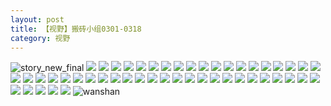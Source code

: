 ```yaml
---
layout: post
title: 【视野】搬砖小组0301-0318
category: 视野
---
```

![story_new_final](http://rab41f8zg.hd-bkt.clouddn.com/img/story_new_final_0322.png)
![](http://rab41f8zg.hd-bkt.clouddn.com/img/xiaozu-0319-1.PNG)
![](http://rab41f8zg.hd-bkt.clouddn.com/img/xiaozu-0319-2.PNG)
![](http://rab41f8zg.hd-bkt.clouddn.com/img/xiaozu-0319-3.PNG)
![](http://rab41f8zg.hd-bkt.clouddn.com/img/xiaozu-0319-4.PNG)
![](http://rab41f8zg.hd-bkt.clouddn.com/img/xiaozu-0319-5.PNG)
![](http://rab41f8zg.hd-bkt.clouddn.com/img/xiaozu-0319-6.PNG)
![](http://rab41f8zg.hd-bkt.clouddn.com/img/xiaozu-0319-7.PNG)
![](http://rab41f8zg.hd-bkt.clouddn.com/img/xiaozu-0319-8.PNG)
![](http://rab41f8zg.hd-bkt.clouddn.com/img/xiaozu-0319-9.PNG)
![](http://rab41f8zg.hd-bkt.clouddn.com/img/xiaozu-0319-10.PNG)
![](http://rab41f8zg.hd-bkt.clouddn.com/img/xiaozu-0319-11.PNG)
![](http://rab41f8zg.hd-bkt.clouddn.com/img/xiaozu-0319-12.PNG)
![](http://rab41f8zg.hd-bkt.clouddn.com/img/xiaozu-0319-13.PNG)
![](http://rab41f8zg.hd-bkt.clouddn.com/img/xiaozu-0319-14.PNG)
![](http://rab41f8zg.hd-bkt.clouddn.com/img/xiaozu-0319-15.PNG)
![](http://rab41f8zg.hd-bkt.clouddn.com/img/xiaozu-0319-16.PNG)
![](http://rab41f8zg.hd-bkt.clouddn.com/img/xiaozu-0319-17.PNG)
![](http://rab41f8zg.hd-bkt.clouddn.com/img/xiaozu-0319-18.PNG)
![](http://rab41f8zg.hd-bkt.clouddn.com/img/xiaozu-0319-19.PNG)
![](http://rab41f8zg.hd-bkt.clouddn.com/img/xiaozu-0319-20.PNG)
![](http://rab41f8zg.hd-bkt.clouddn.com/img/xiaozu-0319-21.PNG)
![](http://rab41f8zg.hd-bkt.clouddn.com/img/xiaozu-0319-22.PNG)
![](http://rab41f8zg.hd-bkt.clouddn.com/img/xiaozu-0319-23.PNG)
![](http://rab41f8zg.hd-bkt.clouddn.com/img/xiaozu-0319-24.PNG)
![](http://rab41f8zg.hd-bkt.clouddn.com/img/xiaozu-0319-25.PNG)
![](http://rab41f8zg.hd-bkt.clouddn.com/img/xiaozu-0319-26.PNG)
![](http://rab41f8zg.hd-bkt.clouddn.com/img/xiaozu-0319-27.PNG)
![](http://rab41f8zg.hd-bkt.clouddn.com/img/xiaozu-0319-28.PNG)
![](http://rab41f8zg.hd-bkt.clouddn.com/img/xiaozu-0319-29.PNG)
![](http://rab41f8zg.hd-bkt.clouddn.com/img/xiaozu-0319-30.PNG)
![](http://rab41f8zg.hd-bkt.clouddn.com/img/xiaozu-0319-31.PNG)
![](http://rab41f8zg.hd-bkt.clouddn.com/img/xiaozu-0319-32.PNG)
![](http://rab41f8zg.hd-bkt.clouddn.com/img/xiaozu-0319-33.PNG)
![](http://rab41f8zg.hd-bkt.clouddn.com/img/xiaozu-0319-34.PNG)
![](http://rab41f8zg.hd-bkt.clouddn.com/img/xiaozu-0319-35.PNG)
![](http://rab41f8zg.hd-bkt.clouddn.com/img/xiaozu-0319-36.PNG)
![](http://rab41f8zg.hd-bkt.clouddn.com/img/xiaozu-0319-37.PNG)
![](http://rab41f8zg.hd-bkt.clouddn.com/img/xiaozu-0319-38.PNG)
![](http://rab41f8zg.hd-bkt.clouddn.com/img/xiaozu-0319-39.PNG)
![](http://rab41f8zg.hd-bkt.clouddn.com/img/xiaozu-0319-40.PNG)
![](http://rab41f8zg.hd-bkt.clouddn.com/img/xiaozu-0319-41.PNG)
![](http://rab41f8zg.hd-bkt.clouddn.com/img/xiaozu-0319-42.PNG)
![](http://rab41f8zg.hd-bkt.clouddn.com/img/xiaozu-0319-43.PNG)
![](http://rab41f8zg.hd-bkt.clouddn.com/img/xiaozu-0319-44.PNG)
![](http://rab41f8zg.hd-bkt.clouddn.com/img/xiaozu-0319-45.PNG)
![](http://rab41f8zg.hd-bkt.clouddn.com/img/xiaozu-0319-46.PNG)
![](http://rab41f8zg.hd-bkt.clouddn.com/img/xiaozu-0319-47.PNG)
![](http://rab41f8zg.hd-bkt.clouddn.com/img/xiaozu-0319-48.PNG)
![](http://rab41f8zg.hd-bkt.clouddn.com/img/xiaozu-0319-49.PNG)
![wanshan](http://rab41f8zg.hd-bkt.clouddn.com/img/wanshan.png)
